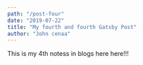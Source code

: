 ```yaml
---
path: "/post-four"
date: "2019-07-22"
title: "My fourth and fourth Gatsby Post"
author: "John cenaa"
---
```


This is my 4th notess in blogs
here here!!!
